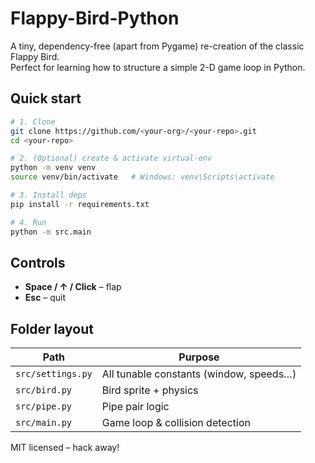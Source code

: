 # Flappy-Bird-Python

A tiny, dependency-free (apart from Pygame) re-creation of the classic Flappy Bird.  
Perfect for learning how to structure a simple 2-D game loop in Python.

## Quick start

```bash
# 1. Clone
git clone https://github.com/<your-org>/<your-repo>.git
cd <your-repo>

# 2. (Optional) create & activate virtual-env
python -m venv venv
source venv/bin/activate   # Windows: venv\Scripts\activate

# 3. Install deps
pip install -r requirements.txt

# 4. Run
python -m src.main
```

## Controls

* **Space / ↑ / Click** – flap
* **Esc** – quit

## Folder layout

| Path              | Purpose                                 |
| ----------------- | --------------------------------------- |
| `src/settings.py` | All tunable constants (window, speeds…) |
| `src/bird.py`     | Bird sprite + physics                   |
| `src/pipe.py`     | Pipe pair logic                         |
| `src/main.py`     | Game loop & collision detection         |

MIT licensed – hack away!
